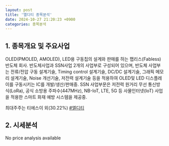 ```yaml
---
layout: post
title: '엘디티 종목분석'
date: 2024-10-27 21:20:23 +0900
categories: 종목분석
---
```


## 1. 종목개요 및 주요사업

OLED(PMOLED, AMOLED), LED용 구동칩의 설계와 판매를 하는 팹리스(Fabless) 반도체 회사. 반도체사업과 SSN사업 2개의 사업부로 구성되어 있으며, 반도체 사업부는 전류/전압 구동 설계기술, Timing control 설계기술, DC/DC 설계기술, 그래픽 메모리 설계기술, Noise 개선기술, 저전력 설계기술 등을 적용하여 OLED및 LED 디스플레이를 구동시키는 IC를 개발/생산/판매중. SSN 사업부문은 저전력 원거리 무선 통신방식(LoRa), 공식 소방용 주파수(447MHz), NB-IoT, LTE, 5G 등 사물인터넷(IoT) 사업을 적용한 스마트 화재 예방 시스템을 제공중.

최대주주는 티에스이 외(30.22%)
[#엘디티](#)

## 2. 시세분석

No price analysis available
